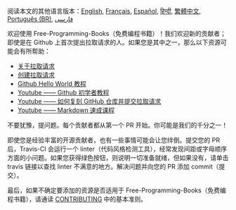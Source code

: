 阅读本文的其他语言版本：[English](HOWTO.md), [Français](HOWTO-fr.md), [Español](HOWTO-es.md), [हिन्दी](HOWTO-hi.md), [繁體中文](HOWTO-zh-TW.md), [Português (BR)](HOWTO-pt_BR.md), [فارسی](HOWTO-fa_IR.md)

欢迎使用 Free-Programming-Books（免费编程书籍）！我们欢迎新的贡献者；即使是在 Github 上首次提出拉取请求的人。如果您是其中之一，那么以下资源可能会有所帮助：

* [关于拉取请求](https://docs.github.com/cn/free-pro-team@latest/github/collaborating-with-issues-and-pull-requests/about-pull-requests)
* [创建拉取请求](https://docs.github.com/cn/free-pro-team@latest/github/collaborating-with-issues-and-pull-requests/creating-a-pull-request)
* [Github Hello World 教程](https://guides.github.com/activities/hello-world/)
* [Youtube —— Github 初学者教程](https://www.youtube.com/watch?v=0fKg7e37bQE)
* [Youtube —— 如何复刻 GitHub 仓库并提交拉取请求](https://www.youtube.com/watch?v=G1I3HF4YWEw)
* [Youtube —— Markdown 速成课程](https://www.youtube.com/watch?v=HUBNt18RFbo)


不要犹豫，提问题。每个贡献者都从第一个 PR 开始。你可能是我们的千分之一！

即使您是经验丰富的开源贡献者，也有一些事情可能会让您绊倒。提交您的 PR 后，Travis-CI 会运行一个 linter（代码风格检测工具），经常发现间距或字母顺序方面的小问题。如果您获得绿色按钮，则说明一切准备就绪，但如果没有，请单击 travis 链接以查找 linter 不满意的地方。解决问题并向您的 PR 添加 commit（提交）。

最后，如果不确定要添加的资源是否适用于 Free-Programming-Books（免费编程书籍），请通读 [CONTRIBUTING](CONTRIBUTING.md) 中的基本准则。
